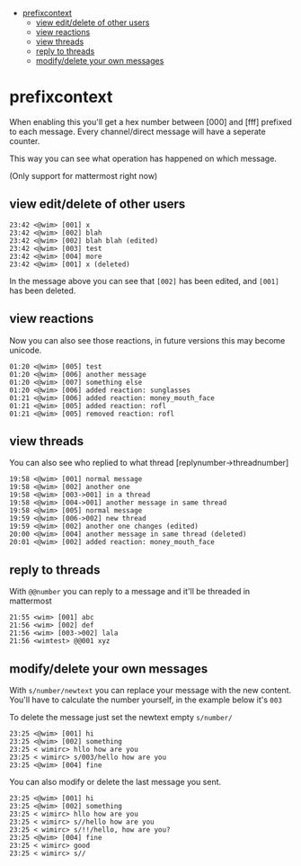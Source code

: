 <!-- TOC -->

- [prefixcontext](#prefixcontext)
    - [view edit/delete of other users](#view-editdelete-of-other-users)
    - [view reactions](#view-reactions)
    - [view threads](#view-threads)
    - [reply to threads](#reply-to-threads)
    - [modify/delete your own messages](#modifydelete-your-own-messages)

<!-- /TOC -->

# prefixcontext

When enabling this you'll get a hex number between [000] and [fff] prefixed to each message.
Every channel/direct message will have a seperate counter.

This way you can see what operation has happened on which message.

(Only support for mattermost right now)

## view edit/delete of other users

```irc
23:42 <@wim> [001] x
23:42 <@wim> [002] blah
23:42 <@wim> [002] blah blah (edited)
23:42 <@wim> [003] test
23:42 <@wim> [004] more
23:42 <@wim> [001] x (deleted)
```

In the message above you can see that `[002]` has been edited, and `[001]` has been deleted.

## view reactions

Now you can also see those reactions, in future versions this may become unicode.

```irc
01:20 <@wim> [005] test
01:20 <@wim> [006] another message
01:20 <@wim> [007] something else
01:20 <@wim> [006] added reaction: sunglasses
01:21 <@wim> [006] added reaction: money_mouth_face
01:21 <@wim> [005] added reaction: rofl
01:21 <@wim> [005] removed reaction: rofl
```

## view threads

You can also see who replied to what thread
[replynumber->threadnumber]

```irc
19:58 <@wim> [001] normal message
19:58 <@wim> [002] another one
19:58 <@wim> [003->001] in a thread
19:58 <@wim> [004->001] another message in same thread
19:58 <@wim> [005] normal message
19:59 <@wim> [006->002] new thread
19:59 <@wim> [002] another one changes (edited)
20:00 <@wim> [004] another message in same thread (deleted)
20:01 <@wim> [002] added reaction: money_mouth_face
```

## reply to threads

With `@@number` you can reply to a message and it'll be threaded in mattermost

```irc
21:55 <wim> [001] abc
21:56 <wim> [002] def
21:56 <wim> [003->002] lala
21:56 <wimtest> @@001 xyz
```

## modify/delete your own messages

With `s/number/newtext` you can replace your message with the new content.
You'll have to calculate the number yourself, in the example below it's `003`

To delete the message just set the newtext empty `s/number/`

```irc
23:25 <@wim> [001] hi
23:25 <@wim> [002] something
23:25 < wimirc> hllo how are you
23:25 < wimirc> s/003/hello how are you
23:25 <@wim> [004] fine
```

You can also modify or delete the last message you sent.

```irc
23:25 <@wim> [001] hi
23:25 <@wim> [002] something
23:25 < wimirc> hllo how are you
23:25 < wimirc> s//hello how are you
23:25 < wimirc> s/!!/hello, how are you?
23:25 <@wim> [004] fine
23:25 < wimirc> good
23:25 < wimirc> s//
```
